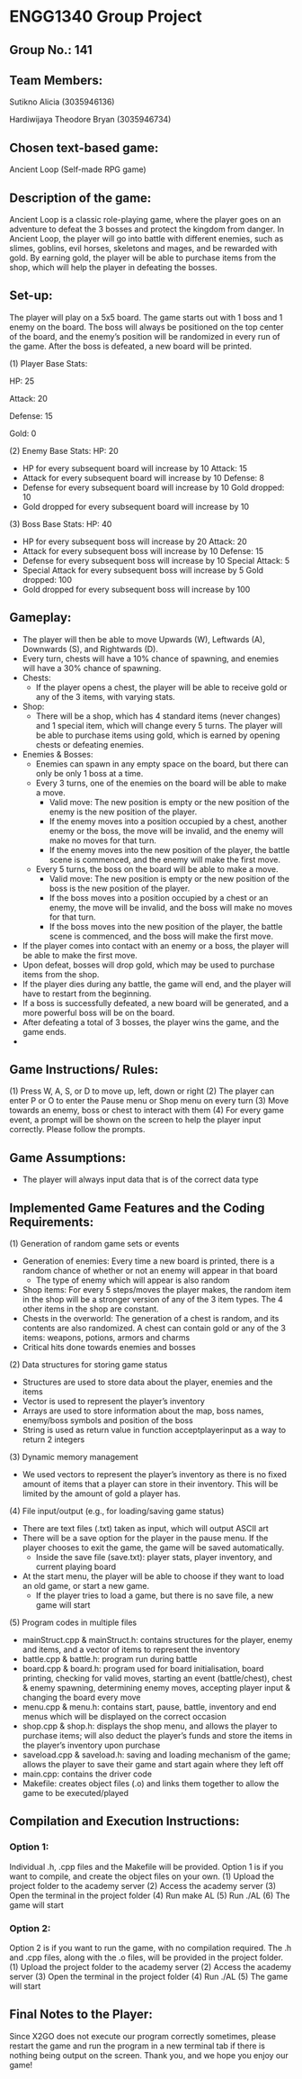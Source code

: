 # ENGG1340 Group Project

## Group No.: 141

## Team Members:
Sutikno Alicia (3035946136)

Hardiwijaya Theodore Bryan (3035946734)

## Chosen text-based game:
Ancient Loop (Self-made RPG game)

## Description of the game:
Ancient Loop is a classic role-playing game, where the player goes on an adventure to defeat the 3 bosses and protect the kingdom from danger. In Ancient Loop, the player will go into battle with different enemies, such as slimes, goblins, evil horses, skeletons and mages, and be rewarded with gold. By earning gold, the player will be able to purchase items from the shop, which will help the player in defeating the bosses.

## Set-up:
The player will play on a 5x5 board. The game starts out with 1 boss and 1 enemy on the board. 
The boss will always be positioned on the top center of the board, and the enemy’s position will be randomized in every run of the game.
After the boss is defeated, a new board will be printed.

(1) Player Base Stats:

HP: 25

Attack: 20

Defense: 15

Gold: 0

(2) Enemy Base Stats:
HP: 20
- HP for every subsequent board will increase by 10
Attack: 15
- Attack for every subsequent board will increase by 10
Defense: 8
- Defense for every subsequent board will increase by 10
Gold dropped: 10
- Gold dropped for every subsequent board will increase by 10
 
(3) Boss Base Stats:
HP: 40
- HP for every subsequent boss will increase by 20
Attack: 20
- Attack for every subsequent boss will increase by 10
Defense: 15
- Defense for every subsequent boss will increase by 10
Special Attack: 5
- Special Attack for every subsequent boss will increase by 5
Gold dropped: 100
- Gold dropped for every subsequent boss will increase by 100

## Gameplay:
- The player will then be able to move Upwards (W), Leftwards (A), Downwards (S), and Rightwards (D).
- Every turn, chests will have a 10% chance of spawning, and enemies will have a 30% chance of spawning.
- Chests:
  - If the player opens a chest, the player will be able to receive gold or any of the 3 items, with varying stats.
- Shop:
  - There will be a shop, which has 4 standard items (never changes) and 1 special item, which will change every 5 turns. The player will be able to purchase items using gold, which is earned by opening chests or defeating enemies.
- Enemies & Bosses:
  - Enemies can spawn in any empty space on the board, but there can only be only 1 boss at a time.
  - Every 3 turns, one of the enemies on the board will be able to make a move. 
    - Valid move: The new position is empty or the new position of the enemy is the new position of the player.
    - If the enemy moves into a position occupied by a chest, another enemy or the boss, the move will be invalid, and the enemy will make no moves for that turn.
    - If the enemy moves into the new position of the player, the battle scene is commenced, and the enemy will make the first move.
  - Every 5 turns, the boss on the board will be able to make a move.
    - Valid move: The new position is empty or the new position of the boss is the new position of the player.
    - If the boss moves into a position occupied by a chest or an enemy, the move will be invalid, and the boss will make no moves for that turn.
    - If the boss moves into the new position of the player, the battle scene is commenced, and the boss will make the first move.
- If the player comes into contact with an enemy or a boss, the player will be able to make the first move.
- Upon defeat, bosses will drop gold, which may be used to purchase items from the shop.
- If the player dies during any battle, the game will end, and the player will have to restart from the beginning.
- If a boss is successfully defeated, a new board will be generated, and a more powerful boss will be on the board.
- After defeating a total of 3 bosses, the player wins the game, and the game ends.
- 
## Game Instructions/ Rules:
(1) Press W, A, S, or D to move up, left, down or right 
(2) The player can enter P or O to enter the Pause menu or Shop menu on every turn
(3) Move towards an enemy, boss or chest to interact with them
(4) For every game event, a prompt will be shown on the screen to help the player input correctly. Please follow the prompts.

## Game Assumptions:
- The player will always input data that is of the correct data type

## Implemented Game Features and the Coding Requirements:
(1) Generation of random game sets or events
- Generation of enemies: Every time a new board is printed, there is a random chance of whether or not an enemy will appear in that board
  - The type of enemy which will appear is also random
- Shop items: For every 5 steps/moves the player makes, the random item in the shop will be a stronger version of any of the 3 item types. The 4 other items in the shop are constant.
- Chests in the overworld: The generation of a chest is random, and its contents are also randomized. A chest can contain gold or any of the 3 items: weapons, potions, armors and charms
- Critical hits done towards enemies and bosses

(2) Data structures for storing game status
- Structures are used to store data about the player, enemies and the items
- Vector is used to represent the player’s inventory
- Arrays are used to store information about the map, boss names, enemy/boss symbols and position of the boss
- String is used as return value in function acceptplayerinput as a way to return 2 integers

(3) Dynamic memory management
- We used vectors to represent the player’s inventory as there is no fixed amount of items that a player can store in their inventory. This will be limited by the amount of gold a player has.

(4) File input/output (e.g., for loading/saving game status)
- There are text files (.txt) taken as input, which will output ASCII art
- There will be a save option for the player in the pause menu. If the player chooses to exit the game, the game will be saved automatically.
  - Inside the save file (save.txt): player stats, player inventory, and current playing board
- At the start menu, the player will be able to choose if they want to load an old game, or start a new game.
  - If the player tries to load a game, but there is no save file, a new game will start

(5) Program codes in multiple files
- mainStruct.cpp & mainStruct.h: contains structures for the player, enemy and items, and a vector of items to represent the inventory
- battle.cpp & battle.h: program run during battle
- board.cpp & board.h: program used for board initialisation, board printing, checking for valid moves, starting an event (battle/chest), chest & enemy spawning, determining enemy moves, accepting player input & changing the board every move
- menu.cpp & menu.h: contains start, pause, battle, inventory and end menus which will be displayed on the correct occasion
- shop.cpp & shop.h: displays the shop menu, and allows the player to purchase items; will also deduct the player’s funds and store the items in the player’s inventory upon purchase
- saveload.cpp & saveload.h: saving and loading mechanism of the game; allows the player to save their game and start again where they left off
- main.cpp: contains the driver code
- Makefile: creates object files (.o) and links them together to allow the game to be executed/played

## Compilation and Execution Instructions:
### Option 1:
Individual .h, .cpp files and the Makefile will be provided. Option 1 is if you want to compile, and create the object files on your own.
(1) Upload the project folder to the academy server
(2) Access the academy server
(3) Open the terminal in the project folder
(4) Run make AL
(5) Run ./AL
(6) The game will start

### Option 2:
Option 2 is if you want to run the game, with no compilation required. The .h and .cpp files, along with the .o files, will be provided in the project folder. 
(1) Upload the project folder to the academy server
(2) Access the academy server
(3) Open the terminal in the project folder
(4) Run ./AL
(5) The game will start

## Final Notes to the Player:
Since X2GO does not execute our program correctly sometimes, please restart the game and run the program in a new terminal tab if there is nothing being output on the screen. Thank you, and we hope you enjoy our game!

